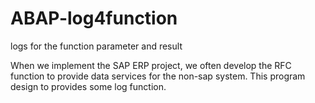 # ABAP-log4function
logs for the function parameter and result

When we implement the SAP ERP project, we often develop the RFC function to provide data services for the non-sap system. This program design to provides some log function.


